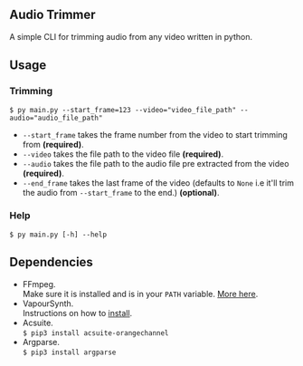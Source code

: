## Audio Trimmer
A simple CLI for trimming audio from any video written in python.

## Usage
### Trimming
```$ py main.py --start_frame=123 --video="video_file_path" --audio="audio_file_path"```
  - `--start_frame` takes the frame number from the video to start trimming from **(required)**.
  - `--video` takes the file path to the video file **(required)**.
  - `--audio` takes the file path to the audio file pre extracted from the video **(required)**.
  - `--end_frame` takes the last frame of the video (defaults to `None` i.e it'll trim the audio from `--start_frame` to the end.) **(optional)**.
### Help
```$ py main.py [-h] --help```

## Dependencies
  - FFmpeg.\
    Make sure it is installed and is in your `PATH` variable. [More here](https://www.wikihow.com/Install-FFmpeg-on-Windows).
  - VapourSynth.\
    Instructions on how to [install](https://github.com/vapoursynth/vapoursynth).
  - Acsuite.\
    ```$ pip3 install acsuite-orangechannel```
  - Argparse.\
    ```$ pip3 install argparse```
